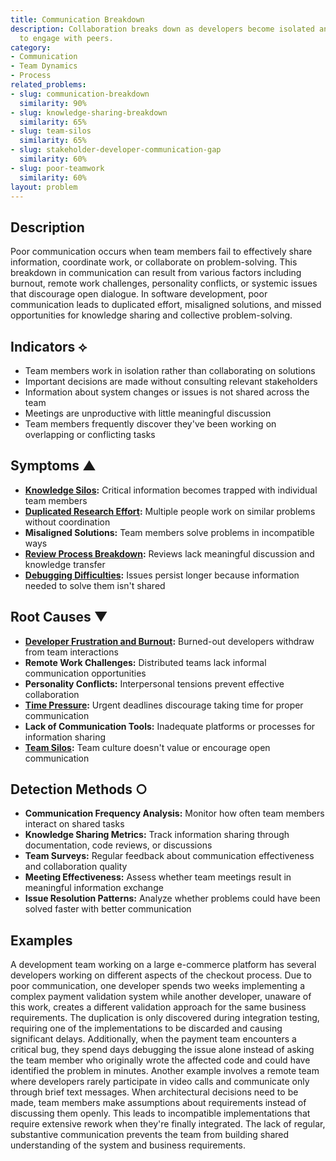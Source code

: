 ```yaml
---
title: Communication Breakdown
description: Collaboration breaks down as developers become isolated and less willing
  to engage with peers.
category:
- Communication
- Team Dynamics
- Process
related_problems:
- slug: communication-breakdown
  similarity: 90%
- slug: knowledge-sharing-breakdown
  similarity: 65%
- slug: team-silos
  similarity: 65%
- slug: stakeholder-developer-communication-gap
  similarity: 60%
- slug: poor-teamwork
  similarity: 60%
layout: problem
---
```


## Description

Poor communication occurs when team members fail to effectively share information, coordinate work, or collaborate on problem-solving. This breakdown in communication can result from various factors including burnout, remote work challenges, personality conflicts, or systemic issues that discourage open dialogue. In software development, poor communication leads to duplicated effort, misaligned solutions, and missed opportunities for knowledge sharing and collective problem-solving.

## Indicators ⟡
- Team members work in isolation rather than collaborating on solutions
- Important decisions are made without consulting relevant stakeholders
- Information about system changes or issues is not shared across the team
- Meetings are unproductive with little meaningful discussion
- Team members frequently discover they've been working on overlapping or conflicting tasks

## Symptoms ▲
- **[Knowledge Silos](knowledge-silos.md):** Critical information becomes trapped with individual team members
- **[Duplicated Research Effort](duplicated-research-effort.md):** Multiple people work on similar problems without coordination
- **Misaligned Solutions:** Team members solve problems in incompatible ways
- **[Review Process Breakdown](review-process-breakdown.md):** Reviews lack meaningful discussion and knowledge transfer
- **[Debugging Difficulties](debugging-difficulties.md):** Issues persist longer because information needed to solve them isn't shared

## Root Causes ▼
- **[Developer Frustration and Burnout](developer-frustration-and-burnout.md):** Burned-out developers withdraw from team interactions
- **Remote Work Challenges:** Distributed teams lack informal communication opportunities
- **Personality Conflicts:** Interpersonal tensions prevent effective collaboration
- **[Time Pressure](time-pressure.md):** Urgent deadlines discourage taking time for proper communication
- **Lack of Communication Tools:** Inadequate platforms or processes for information sharing
- **[Team Silos](team-silos.md):** Team culture doesn't value or encourage open communication

## Detection Methods ○
- **Communication Frequency Analysis:** Monitor how often team members interact on shared tasks
- **Knowledge Sharing Metrics:** Track information sharing through documentation, code reviews, or discussions
- **Team Surveys:** Regular feedback about communication effectiveness and collaboration quality
- **Meeting Effectiveness:** Assess whether team meetings result in meaningful information exchange
- **Issue Resolution Patterns:** Analyze whether problems could have been solved faster with better communication

## Examples

A development team working on a large e-commerce platform has several developers working on different aspects of the checkout process. Due to poor communication, one developer spends two weeks implementing a complex payment validation system while another developer, unaware of this work, creates a different validation approach for the same business requirements. The duplication is only discovered during integration testing, requiring one of the implementations to be discarded and causing significant delays. Additionally, when the payment team encounters a critical bug, they spend days debugging the issue alone instead of asking the team member who originally wrote the affected code and could have identified the problem in minutes. Another example involves a remote team where developers rarely participate in video calls and communicate only through brief text messages. When architectural decisions need to be made, team members make assumptions about requirements instead of discussing them openly. This leads to incompatible implementations that require extensive rework when they're finally integrated. The lack of regular, substantive communication prevents the team from building shared understanding of the system and business requirements.
